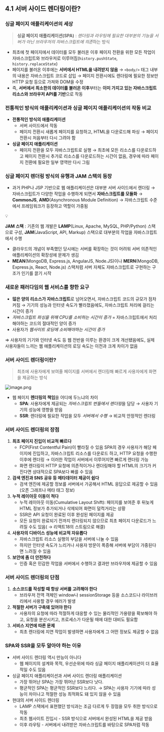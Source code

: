 ## 4.1 서버 사이드 렌더링이란?

### 싱글 페이지 애플리케이션의 세상

> **싱글 페이지 애플리케이션(SPA)**
> : *렌더링과 라우팅에 필요한 대부분의 기능을 서버가 아닌 브라우저의 자바스크립트에 의존*하는 방식

- 최초에 첫 페이지에서 데이터를 모두 불러온 이후 페이지 전환을 위한 모든 작업이 자바스크립트와 브라우저로 이루어짐(`history.pushState`, `history.replaceState`)
- 페이지를 불러온 이후에는 **서버에서 HTML을 내려받지 않음**
  → `<body/>` 태그 내부의 내용은 자바스크립트 코드로 삽입
  → 페이지 전환시에도 렌더링에 필요한 정보만 HTTP 요청 등으로 가져와 DOM을 수정
- 즉, **서버에서 최소한의 데이터를 불러온 이후**부터는 **이미 가지고 있는 자바스크립트 리소스와 브라우저 API를 기반**으로 작동

### 전통적인 방식의 애플리케이션과 싱글 페이지 애플리케이션의 작동 비교

- **전통적인 방식의 애플리케이션**
  - 서버 사이드에서 작동
  - 페이지 전환시 새롭게 페이지를 요청하고, HTML을 다운로드해 파싱
    → 페이지 전환시 처음부터 다시 그려야 함
- **싱글 페이지 애플리케이션**
  - 페이지 전환을 모두 자바스크립트로 실행
    → 최초에 모든 리소스를 다운로드하고 페이지 전환시 추가로 리소스를 다운로드하는 시간이 없음, 경우에 따라 페이지 전환에 필요한 일부 영역만 다시 그림

### 싱글 페이지 렌더링 방식의 유행과 JAM 스택의 등장

- 과거 PHP나 JSP 기반으로 웹 애플리케이션은 대부분 서버 사이드에서 렌더링
  → 자바스크립트가 다양한 작업을 수행하게 되면서 **자바스크립트를 모듈화**
  → **CommonJS**, **AMD**(Asynchronous Module Definition)
  → 자바스크립트 수준에서 프레임워크가 등장하고 역할이 가중됨

<aside>
💡

**JAM 스택**
: 기존의 웹 개발은 **LAMP**(Linux, Apache, MySQL, PHP/Python) 스택으로 구성, **JAM**(JavaScript, API, Markup) 스택으로 대부분의 작업을 자바스크립트에서 수행

</aside>

- 클라우드의 개념이 부족했던 당시에는 서버를 확장하는 것이 어려워 서버 의존적인 애플리케이션의 확장성에 문제가 생김
- **MEAN**(MongoDB, Express.js, AngularJS, Node.JS)이나 **MERN**(MongoDB, Express.js, React, Node.js) 스택처럼 서버 자체도 자바스크립트로 구현하는 구조가 인기를 끌기 시작

### 새로운 패러다임의 웹 서비스를 향한 요구

- **많은 양의 리소스가 자바스크립트**로 넘어오면서, 자바스크립트 코드의 규모가 점차 커짐
  → 기기의 성능과 인터넷 속도가 빨라졌음에도, 자바스크립트 처리에 걸리는 시간이 증가
- _자바스크립트 파싱을 위해 CPU를 소비하는 시간이 증가_ = 자바스크립트에서 처리해야하는 코드의 절대적인 양이 증가
- 사용자가 _웹사이트 로딩에 소비해야하는 시간이 증가_

⇒ 사용자의 기기와 인터넷 속도 등 웹 전반을 이루는 환경이 크게 개선됐음에도, 실제 사용자들이 느끼는 웹 애플리케이션의 로딩 속도는 이전과 크게 차이가 없음

### 서버 사이드 렌더링이란?

> 최초에 사용자에게 보여줄 페이지를 서버에서 렌더링해 빠르게 사용자에게 화면을 제공하는 방식

![image.png](https://prod-files-secure.s3.us-west-2.amazonaws.com/7fcc553f-a6b8-4870-a93c-292d8556f276/3f36a872-c3ab-4b9e-aec7-9640dcfec11b/image.png)

- 웹 페이지 **렌더링의 책임**을 어디에 두느냐의 차이
  - **SPA**: 사용자에게 제공되는 *자바스크립트 번들에서 렌더링*을 담당
    → 사용자 기기의 성능에 영향을 받음
  - **SSR**: 렌더링에 필요한 작업을 모두 _서버에서 수행_
    → 비교적 안정적인 렌더링

### 서버 사이드 렌더링의 장점

1. **최초 페이지 진입이 비교적 빠르다**
   - FCP(First Contentful Pain)이 빨라질 수 있음
     SPA의 경우 사용자가 해당 페이지에 진입하고, 자바스크립트 리소스를 다운로드 하고, HTTP 요청을 수행한 이후에 렌더링 → 이러한 작업이 서버에서 이루어지면 빠르게 렌더링 가능
   - 화면 렌더링이 HTTP 요청에 의존적이거나 렌더링해야 할 HTML의 크기가 커진다면 상대적으로 SPA보다 빠를 수 있음
2. **검색 엔진과 SNS 공유 등 메타데이터 제공이 쉽다**
   - 검색 엔진에 제공할 정보를 서버에서 가공해서 HTML 응답으로 제공할 수 있음
     (오픈 그래프나 메타 태그 정보)
3. **누적 레이아웃 이동이 적다**
   - 누적 레이아웃 이동(Cumulative Layout Shift): 페이지를 보여준 후 뒤늦게 HTML 정보가 추가되거나 삭제되어 화면이 덜컥거리는 상황
   - SSR은 API 요청이 완료된 이후 완성된 페이지를 제공
   - 모든 요청이 완료되기 전까지 렌더링되지 않으므로 최초 페이지 다운로드가 느려질 수도 있음( → 리액트18의 스트림으로 해결)
4. **사용자의 디바이스 성능에 비교적 자유롭다**
   - 자바스크립트 리소스 실행의 부담을 서버에 나눌 수 있음
   - 하지만 인터넷 속도가 느리거나 사용자 방문이 폭증해 서버에 부담이 가중된다면 느려질 수 있음
5. **보안에 좀 더 안전하다**
   - 인증 혹은 민감한 작업을 서버에서 수행하고 결과만 브라우저에 제공할 수 있음

### 서버 사이드 렌더링의 단점

1. **소스코드를 작성할 때 항상 서버를 고려해야 한다**
   - 브라우저 전역 객체인 window나 sessionStorage 등을 소스코드나 라이브러리에서 사용할 경우 에러가 발생
2. **적절한 서버가 구축돼 있어야 한다**
   - 사용자의 요청에 따라 적절하게 대응할 수 있는 물리적인 가용량을 확보해야 하고, 요청을 분산시키고, 프로세스가 다운될 때에 대한 대비도 필요함
3. **서비스 지연에 따른 문제**
   - 최초 렌더링에 지연 작업이 발생하면 사용자에게 그 어떤 정보도 제공할 수 없음

### SPA와 SSR을 모두 알아야 하는 이유

- 서버 사이드 렌더링 역시 만능이 아니다
  - 웹 페이지의 설계와 목적, 우선순위에 따라 싱글 페이지 애플리케이션이 더 효율적일 수도 있음
- 싱글 페이지 애플리케이션과 서버 사이드 렌더링 애플리케이션
  - 가장 뛰어난 SPA는 가장 뛰어난 SSR보다 낫다.
  - 평균적인 SPA는 평균적인 SSR보다 느리다.
    → SPA는 사용자 기기에 따라 성능이 차이나고 적절한 성능 최적화도 돼 있지 않을 수 있음
- 현대의 서버 사이드 렌더링
  - LAMP 스택에서 표현했던 방식과는 조금 다르게 두 장점을 모두 취한 방식으로 작동
  - 최초 웹사이트 진입시 - SSR 방식으로 서버에서 완성된 HTML을 제공 받음
  - 이후 라우팅 - 서버에서 내려받은 자바스크립트를 바탕으로 SPA처럼 작동
